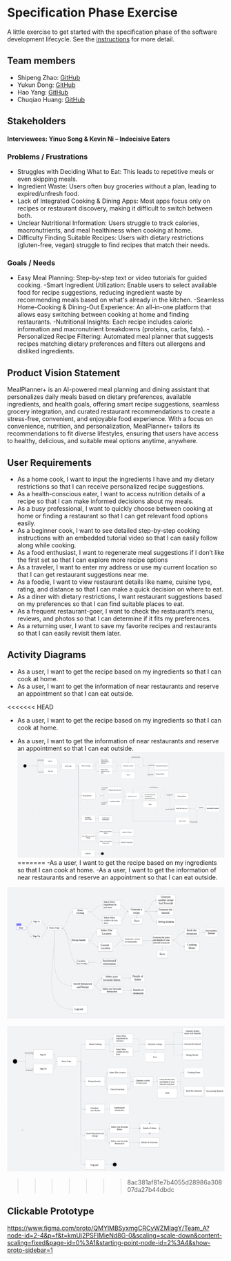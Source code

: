 # Specification Phase Exercise

A little exercise to get started with the specification phase of the software development lifecycle. See the [instructions](instructions.md) for more detail.

## Team members

- Shipeng Zhao: [GitHub](https://github.com/Tonyzsp)  
- Yukun Dong: [GitHub](https://github.com/abccdyk)  
- Hao Yang: [GitHub](https://github.com/Hao-Yang-Hao)  
- Chuqiao Huang: [GitHub](https://github.com/ChuqiaoHuang)  

## Stakeholders

#### **Interviewees: Yinuo Song & Kevin Ni – Indecisive Eaters**  

### **Problems / Frustrations**  
- Struggles with Deciding What to Eat: This leads to repetitive meals or even skipping meals.   
- Ingredient Waste: Users often buy groceries without a plan, leading to expired/unfresh food.
- Lack of Integrated Cooking & Dining Apps: Most apps focus only on recipes or restaurant discovery, making it difficult to switch between both.  
- Unclear Nutritional Information: Users struggle to track calories, macronutrients, and meal healthiness when cooking at home.  
- Difficulty Finding Suitable Recipes: Users with dietary restrictions (gluten-free, vegan) struggle to find recipes that match their needs.  

### **Goals / Needs**  
- Easy Meal Planning: Step-by-step text or video tutorials for guided cooking.
-Smart Ingredient Utilization: Enable users to select available food for recipe suggestions, reducing ingredient waste by recommending meals based on what's already in the kitchen.
-Seamless Home-Cooking & Dining-Out Experience: An all-in-one platform that allows easy switching between cooking at home and finding restaurants.
-Nutritional Insights: Each recipe includes caloric information and macronutrient breakdowns (proteins, carbs, fats).
-Personalized Recipe Filtering: Automated meal planner that suggests recipes matching dietary preferences and filters out allergens and disliked ingredients. 

## Product Vision Statement

MealPlanner+ is an AI-powered meal planning and dining assistant that personalizes daily meals based on dietary preferences, available ingredients, and health goals, offering smart recipe suggestions, seamless grocery integration, and curated restaurant recommendations to create a stress-free, convenient, and enjoyable food experience. With a focus on convenience, nutrition, and personalization, MealPlanner+ tailors its recommendations to fit diverse lifestyles, ensuring that users have access to healthy, delicious, and suitable meal options anytime, anywhere.


## User Requirements

- As a home cook, I want to input the ingredients I have and my dietary restrictions so that I can receive personalized recipe suggestions.
- As a health-conscious eater, I want to access nutrition details of a recipe so that I can make informed decisions about my meals.
- As a busy professional, I want to quickly choose between cooking at home or finding a restaurant so that I can get relevant food options easily.
- As a beginner cook, I want to see detailed step-by-step cooking instructions with an embedded tutorial video so that I can easily follow along while cooking.
- As a food enthusiast, I want to regenerate meal suggestions if I don’t like the first set so that I can explore more recipe options
- As a traveler, I want to enter my address or use my current location so that I can get restaurant suggestions near me.
- As a foodie, I want to view restaurant details like name, cuisine type, rating, and distance so that I can make a quick decision on where to eat.
- As a diner with dietary restrictions, I want restaurant suggestions based on my preferences so that I can find suitable places to eat.
- As a frequent restaurant-goer, I want to check the restaurant’s menu, reviews, and photos so that I can determine if it fits my preferences.
- As a returning user, I want to save my favorite recipes and restaurants so that I can easily revisit them later.


## Activity Diagrams
- As a user, I want to get the recipe based on my ingredients so that I can cook at home.
- As a user, I want to get the information of near restaurants and reserve an appointment so that I can eat outside.


<<<<<<< HEAD
- As a user, I want to get the recipe based on my ingredients so that I can cook at home.

- As a user, I want to get the information of near restaurants and reserve an appointment so that I can eat outside.
![alt text](578410588523525697.png)
=======
-As a user, I want to get the recipe based on my ingredients so that I can cook at home.
-As a user, I want to get the information of near restaurants and reserve an appointment so that I can eat outside.

![alt text](48956199727041065.png)


![alt text](525389892750869392.png)
>>>>>>> 8ac381af81e7b4055d28986a30807da27b44dbdc

## Clickable Prototype

https://www.figma.com/proto/QMYlMBSyxmgCRCyWZMIagY/Team_A?node-id=2-4&p=f&t=kmUj2PSFIMieNd8G-0&scaling=scale-down&content-scaling=fixed&page-id=0%3A1&starting-point-node-id=2%3A4&show-proto-sidebar=1